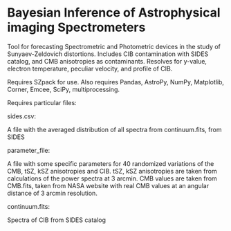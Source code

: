 # Bayesian Inference of Astrophysical imaging Spectrometers

Tool for forecasting Spectrometric and Photometric devices in the study of Sunyaev-Zeldovich distortions.
Includes CIB contamination with SIDES catalog, and CMB anisotropies as contaminants.
Resolves for y-value, electron temperature, peculiar velocity, and profile of CIB. 

Requires SZpack for use.
Also requires Pandas, AstroPy, NumPy, Matplotlib, Corner, Emcee, SciPy, multiprocessing.

Requires particular files:

sides.csv:

A file with the averaged distribution of all spectra from continuum.fits, from SIDES

parameter_file:

A file with some specific parameters for 40 randomized variations of the CMB, tSZ, kSZ anisotropies and CIB. 
tSZ, kSZ anisotropies are taken from calculations of the power spectra at 3 arcmin.
CMB values are taken from CMB.fits, taken from NASA website with real CMB values at an angular distance of 3 arcmin resolution.

continuum.fits:

Spectra of CIB from SIDES catalog